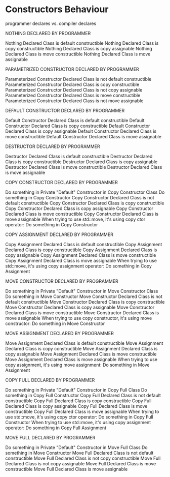 # Constructors Behaviour
programmer declares vs. compiler declares

NOTHING DECLARED BY PROGRAMMER

Nothing Declared Class is default constructible
Nothing Declared Class is copy constructible
Nothing Declared Class is copy assignable
Nothing Declared Class is move constructible
Nothing Declared Class is move assignable


PARAMETRIZED CONSTRUCTOR DECLARED BY PROGRAMMER

Parameterized Constructor Declared Class is not default constructible
Parameterized Constructor Declared Class is copy constructible
Parameterized Constructor Declared Class is not copy assignable
Parameterized Constructor Declared Class is move constructible
Parameterized Constructor Declared Class is not move assignable


DEFAULT CONSTRUCTOR DECLARED BY PROGRAMMER

Default Constructor Declared Class is default constructible
Default Constructor Declared Class is copy constructible
Default Constructor Declared Class is copy assignable
Default Constructor Declared Class is move constructible
Default Constructor Declared Class is move assignable


DESTRUCTOR DECLARED BY PROGRAMMER

Destructor Declared Class is default constructible
Destructor Declared Class is copy constructible
Destructor Declared Class is copy assignable
Destructor Declared Class is move constructible
Destructor Declared Class is move assignable


COPY CONSTRUCTOR DECLARED BY PROGRAMMER

Do something in Private "Default" Constructor in Copy Constructor Class
Do something in Copy Constructor
Copy Constructor Declared Class is not default constructible
Copy Constructor Declared Class is copy constructible
Copy Constructor Declared Class is copy assignable
Copy Constructor Declared Class is move constructible
Copy Constructor Declared Class is move assignable
When trying to use std::move, it's using copy ctor operator: Do something in Copy Constructor


COPY ASSIGNMENT DECLARED BY PROGRAMMER

Copy Assignment Declared Class is default constructible
Copy Assignment Declared Class is copy constructible
Copy Assignment Declared Class is copy assignable
Copy Assignment Declared Class is move constructible
Copy Assignment Declared Class is move assignable
When trying to use std::move, it's using copy assignment operator: Do something in Copy Assignment


MOVE CONSTRUCTOR DECLARED BY PROGRAMMER

Do something in Private "Default" Constructor in Move Constructor Class
Do something in Move Constructor
Move Constructor Declared Class is not default constructible
Move Constructor Declared Class is copy constructible
Move Constructor Declared Class is copy assignable
Move Constructor Declared Class is move constructible
Move Constructor Declared Class is move assignable
When trying to use copy constructor, it's using move constructor: Do something in Move Constructor


MOVE ASSIGNMENT DECLARED BY PROGRAMMER

Move Assignment Declared Class is default constructible
Move Assignment Declared Class is copy constructible
Move Assignment Declared Class is copy assignable
Move Assignment Declared Class is move constructible
Move Assignment Declared Class is move assignable
When trying to use copy assignment, it's using move assignment: Do something in Move Assignment


COPY FULL DECLARED BY PROGRAMMER

Do something in Private "Default" Constructor in Copy Full Class
Do something in Copy Full Constructor
Copy Full Declared Class is not default constructible
Copy Full Declared Class is copy constructible
Copy Full Declared Class is copy assignable
Copy Full Declared Class is move constructible
Copy Full Declared Class is move assignable
When trying to use std::move, it's using copy ctor operator: Do something in Copy Full Constructor
When trying to use std::move, it's using copy assignment operator: Do something in Copy Full Assignment


MOVE FULL DECLARED BY PROGRAMMER

Do something in Private "Default" Constructor in Move Full Class
Do something in Move Constructor
Move Full Declared Class is not default constructible
Move Full Declared Class is not copy constructible
Move Full Declared Class is not copy assignable
Move Full Declared Class is move constructible
Move Full Declared Class is move assignable


